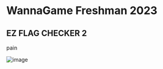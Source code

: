 # WannaGame Freshman 2023
## EZ FLAG CHECKER 2

pain

![image](https://github.com/san601/WannaGame-Freshman-2023/assets/144963803/1f7d15cf-2681-4a99-b53a-8749292856d0)

